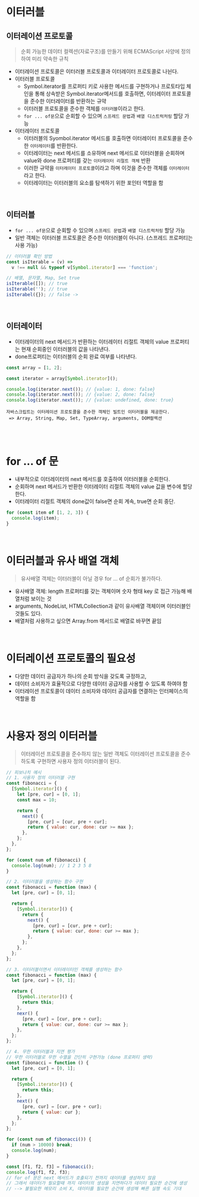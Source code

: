 # 이터러블

## 이터레이션 프로토콜

> 순회 가능한 데이터 컬렉션(자료구조)를 만들기 위해 ECMAScript 사양에 정의하여 미리 약속한 규칙

- 이터레이션 프로토콜은 이터러블 프로토콜과 이터레이터 프로토콜로 나뉜다.
- 이터러블 프로토콜
  - Symbol.iterator를 프로퍼티 키로 사용한 메서드를 구현하거나 프로토타입 체인을 통해 상속받은 Symbol.iterator메서드를 호출하면,
    이터레이터 프로토콜을 준수한 이터레이터를 반환하는 규약
  - 이터러블 프로토콜을 준수한 객체를 `이터러블`이라고 한다.
  - `for ... of문`으로 순회할 수 있으며 `스프레드 문법`과 `배열 디스트럭처링` 할당 가능
- 이터레이터 프로토콜
  - 이터러블의 Syombol.iterator 메서드를 호출하면 이터레이터 프로토콜을 준수한 `이터레이터`를 반환한다.
  - 이터레이터는 next 메서드를 소유하며 next 메서드로 이터러블을 순회하며 value와 done 프로퍼티를 갖는 `이터레이터 리절트 객체` 반환
  - 이러한 규약을 `이터레이터 프로토콜`이라고 하며 이것을 준수한 객체를 `이터레이터`라고 한다.
  - 이터레이터는 이터러블의 요소를 탐색하기 위한 포인터 역할을 함

<br />

## 이터러블

- `for ... of문`으로 순회할 수 있으며 `스프레드 문법`과 `배열 디스트럭처링` 할당 가능
- 일반 객체는 이터러블 프로토콜은 준수한 이터러블이 아니다. (스프레드 프로퍼티는 사용 가능)

```jsx
// 이터러블 확인 방법
const isIterable = (v) =>
  v !== null && typeof v[Symbol.iterator] === 'function';

// 배열, 문자열, Map, Set true
isIterable([]); // true
isIterable(''); // true
isIterabel({}); // false ->
```

<br />

## 이터레이터

- 이터레이터의 next 메서드가 반환하는 이터레이터 리절트 객체의 value 프로퍼티는 현재 순회중인 이터러블의 값을 나타낸다.
- done프로퍼티는 이터러블의 순회 완료 여부를 나타낸다.

```jsx
const array = [1, 2];

const iterator = array[Symbol.iterator]();

console.log(iterator.next()); // {value: 1, done: false}
console.log(iterator.next()); // {value: 2, done: false}
console.log(iterator.next()); // {value: undefined, done: true}
```

```
자바스크립트는 이터레이션 프로토콜을 준수한 객체인 빌트인 이터러블을 제공한다.
 => Array, String, Map, Set, TypeArray, arguments, DOM컬렉션
```

<br />
<br />

# for ... of 문

- 내부적으로 이터레이터의 next 메서드를 호출하여 이터러블을 순회한다.
- 순회하며 next 메서드가 반환한 이터레이터 리절트 객체의 value 값을 변수에 할당한다.
- 이터레이터 리절트 객체의 done값이 false면 순회 계속, true면 순회 중단.

```jsx
for (const item of [1, 2, 3]) {
  console.log(item);
}
```

<br />

# 이터러블과 유사 배열 객체

> 유사배열 객체는 이터러블이 아닐 경우 for ... of 순회가 불가하다.

- 유사배열 객체: length 프로퍼티를 갖는 객체이며 숫자 형태 key 로 접근 가능해 배열처럼 보이는 것
- arguments, NodeList, HTMLCollection과 같이 유사배열 객체이며 이터러블인 것들도 있다.
- 배열처럼 사용하고 싶으면 Array.from 메서드로 배열로 바꾸면 끝임

<br />

# 이터레이션 프로토콜의 필요성

- 다양한 데이터 공급자가 하나의 순회 방식을 갖도록 규정하고,
- 데이터 소비자가 효율적으로 다양한 데이터 공급자를 사용할 수 있도록 하여야 함
- 이터레이션 프로토콜이 데이터 소비자와 데이터 공급자를 연결하는 인터페이스의 역할을 함

<br />

# 사용자 정의 이터러블

> 이터레이션 프로토콜을 준수하지 않는 일반 객체도 이터레이션 프로토콜을 준수하도록 구현하면 사용자 정의 이터러블이 된다.

```jsx
// 피보나치 예시
// 1. 사용자 정의 이터러블 구현
const fibonacci = {
  [Symbol.iterator]() {
    let [pre, cur] = [0, 1];
    const max = 10;

    return {
      next() {
        [pre, cur] = [cur, pre + cur];
        return { value: cur, done: cur >= max };
      },
    };
  },
};

for (const num of fibonacci) {
  console.log(num); // 1 2 3 5 8
}

// 2. 이터러블을 생성하는 함수 구현
const fibonacci = function (max) {
  let [pre, cur] = [0, 1];

  return {
    [Symbol.iterator]() {
      return {
        next() {
          [pre, cur] = [cur, pre + cur];
          return { value: cur, done: cur >= max };
        },
      };
    },
  };
};

// 3. 이터러블이면서 이터레이터인 객체를 생성하는 함수
const fibonacci = function (max) {
  let [pre, cur] = [0, 1];

  return {
    [Symbol.iterator]() {
      return this;
    },
    nexr() {
      [pre, cur] = [cur, pre + cur];
      return { value: cur, done: cur >= max };
    },
  };
};

// 4. 무한 이터러블과 지연 평가
// 무한 이터러블로 무한 수열을 간단히 구현가능 (done 프로퍼티 생략)
const fibonacci = function () {
  let [pre, cur] = [0, 1];

  return {
    [Symbol.iterator]() {
      return this;
    },
    next() {
      [pre, cur] = [cur, pre + cur];
      return { value: cur };
    },
  };
};

for (const num of fibonacci()) {
  if (num > 10000) break;
  console.log(num);
}

const [f1, f2, f3] = fibonacci();
console.log(f1, f2, f3);
// for of 문은 next 메서드가 호출되기 전까지 데이터를 생성하지 않음
// 그래서 데이터가 필요할때 까지 데이터의 생성을 지연하다가 데이터 필요한 순간에 생성
// --> 불필요한 메모리 소비 X, 데이터를 필요한 순간에 생성해 빠른 실행 속도 기대
```
